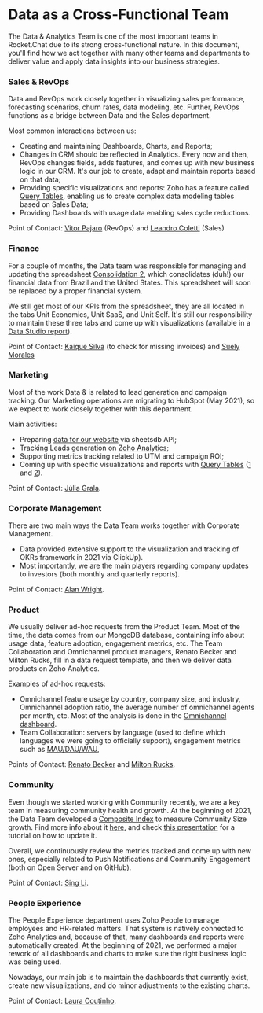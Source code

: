 # Data as a Cross-Functional Team

The Data & Analytics Team is one of the most important teams in Rocket.Chat due to its strong cross-functional nature. In this document, you'll find how we act together with many other teams and departments to deliver value and apply data insights into our business strategies.

### Sales & RevOps

Data and RevOps work closely together in visualizing sales performance, forecasting scenarios, churn rates, data modeling, etc. Further, RevOps functions as a bridge between Data and the Sales department.

Most common interactions between us:

* Creating and maintaining Dashboards, Charts, and Reports;
* Changes in CRM should be reflected in Analytics. Every now and then, RevOps changes fields, adds features, and comes up with new business logic in our CRM. It's our job to create, adapt and maintain reports based on that data;
* Providing specific visualizations and reports: Zoho has a feature called [Query Tables](https://www.zoho.com/analytics/help/query-tables.html), enabling us to create complex data modeling tables based on Sales Data;
* Providing Dashboards with usage data enabling sales cycle reductions.

Point of Contact: [Vitor Pajaro](https://open.rocket.chat/direct/vitor.pajaro) \(RevOps\) and [Leandro Coletti](https://open.rocket.chat/direct/leandro.coletti) \(Sales\)

### Finance

For a couple of months, the Data team was responsible for managing and updating the spreadsheet [Consolidation 2](https://docs.google.com/spreadsheets/d/1D1IFAN_nvn50qsPbC2Bg9iC-C8luS75rVyetYE3UMFw/edit?ts=5f0c523a#gid=0), which consolidates \(duh!\) our financial data from Brazil and the United States. This spreadsheet will soon be replaced by a proper financial system.

We still get most of our KPIs from the spreadsheet, they are all located in the tabs Unit Economics, Unit SaaS, and Unit Self. It's still our responsibility to maintain these three tabs and come up with visualizations \(available in a [Data Studio report](https://datastudio.google.com/u/0/reporting/1WcfrsaG9Mf0-en8R00p0U53pq72pSYMm/page/8ioz)\). 

Point of Contact: [Kaique Silva](http://open.rocket.chat/direct/kaique.silva) \(to check for missing invoices\) and [Suely Morales](https://open.rocket.chat/direct/suely.morales)

### Marketing

Most of the work Data &  is related to lead generation and campaign tracking. Our Marketing operations are migrating to HubSpot \(May 2021\), so we expect to work closely together with this department.

Main activities:

* Preparing [data for our website](https://github.com/RocketChat/Rocket.Chat.DataAnalytics.PythonScripts/tree/main/Marketing) via sheetsdb API;
* Tracking Leads generation on [Zoho Analytics](https://analytics.zoho.com/workspace/2019720000000006001/view/2019720000000549144);
* Supporting metrics tracking related to UTM and campaign ROI;
* Coming up with specific visualizations and reports with [Query Tables](https://www.zoho.com/analytics/help/query-tables.html) \([1](https://analytics.zoho.com/workspace/2019720000000006001/view/2019720000006982002) and [2](https://analytics.zoho.com/workspace/2019720000000006001/view/2019720000006447214)\). 

Point of Contact: [Júlia Grala](https://open.rocket.chat/direct/julia.grala).

### Corporate Management

There are two main ways the Data Team works together with Corporate Management.

* Data provided extensive support to the visualization and tracking of OKRs framework in 2021 via ClickUp\).
* Most importantly, we are the main players regarding company updates to investors \(both monthly and quarterly reports\).

Point of Contact: [Alan Wright](https://open.rocket.chat/direct/alan.wright).

### Product

We usually deliver ad-hoc requests from the Product Team. Most of the time, the data comes from our MongoDB database, containing info about usage data, feature adoption, engagement metrics, etc. The Team Collaboration and Omnichannel product managers, Renato Becker and Milton Rucks, fill in a data request template, and then we deliver data products on Zoho Analytics.

Examples of ad-hoc requests:

* Omnichannel feature usage by country, company size, and industry, Omnichannel adoption ratio, the average number of omnichannel agents per month, etc. Most of the analysis is done in the [Omnichannel dashboard](https://analytics.zoho.com/workspace/2019720000004718015/view/2019720000008386702). 
* Team Collaboration: servers by language \(used to define which languages we were going to officially support\), engagement metrics such as [MAU/DAU/WAU](https://app.clickup.com/t/391xh1), 

Points of Contact: [Renato Becker](https://open.rocket.chat/direct/renato.becker) and [Milton Rucks](https://open.rocket.chat/direct/milton.rucks).

### Community

Even though we started working with Community recently, we are a key team in measuring community health and growth. At the beginning of 2021, the Data Team developed a [Composite Index](https://analytics.zoho.com/workspace/2019720000004718015/view/2019720000008851051) to measure Community Size growth. Find more info about it [here](https://handbook.rocket.chat/company/glossary#community-size-composite-index), and check [this presentation](https://docs.google.com/presentation/d/1Q4HuCKfgOS7Xglbf_-1N0kbmO3yldaHRYxhPK1OHuQE/edit#slide=id.gdb76277bfc_1_0) for a tutorial on how to update it.

Overall, we continuously review the metrics tracked and come up with new ones, especially related to Push Notifications and Community Engagement \(both on Open Server and on GitHub\).

Point of Contact: [Sing Li](https://open.rocket.chat/direct/sing.li).

### People Experience 

The People Experience department uses Zoho People to manage employees and HR-related matters. That system is natively connected to Zoho Analytics and, because of that, many dashboards and reports were automatically created. At the beginning of 2021, we performed a major rework of all dashboards and charts to make sure the right business logic was being used.

Nowadays, our main job is to maintain the dashboards that currently exist, create new visualizations, and do minor adjustments to the existing charts.

Point of Contact: [Laura Coutinho](https://open.rocket.chat/direct/laura.coutinho).







